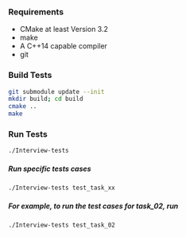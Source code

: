 ### Requirements
- CMake at least Version 3.2
- make
- A C++14 capable compiler
- git

### Build Tests
``` bash
git submodule update --init
mkdir build; cd build
cmake ..
make
```
### Run Tests
``` bash
./Interview-tests
```

##### Run specific tests cases
``` bash
./Interview-tests test_task_xx
```
##### For example, to run the test cases for task_02, run
``` bash
./Interview-tests test_task_02
```
